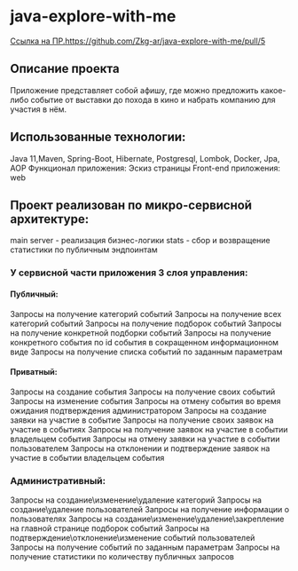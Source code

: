 # java-explore-with-me
[Ссылка на ПР.](https://github.com/Zkg-ar/java-explore-with-me/pull/5)https://github.com/Zkg-ar/java-explore-with-me/pull/5

## Описание проекта
Приложение представляет собой афишу, где можно предложить какое-либо событие от выставки до похода в кино и набрать компанию для участия в нём.

## Использованные технологии:
Java 11,Maven, Spring-Boot, Hibernate, Postgresql, Lombok, Docker, Jpa, AOP
Функционал приложения:
Эскиз страницы Front-end приложения:
web

## Проект реализован по микро-сервисной архитектуре:
main server - реализация бизнес-логики
stats - сбор и возвращение статистики по публичным эндпоинтам
### У сервисной части приложения 3 слоя управления:
#### Публичный:
Запросы на получение категорий событий
Запросы на получение всех категорий событий
Запросы на получение подборок событий
Запросы на получение конкретной подборки событий
Запросы на получение конкретного события по id события в сокращенном информационном виде
Запросы на получение списка событий по заданным параметрам
#### Приватный:
Запросы на создание события
Запросы на получение своих событий
Запросы на изменение события
Запросы на отмену события во время ожидания подтверждения администратором
Запросы на создание заявки на участие в событие
Запросы на получение своих заявок на участие в событиях
Запросы на получение заявок на участие в событии владельцем события
Запросы на отмену заявки на участие в событии пользователем
Запросы на отклонении и подтверждение заявок на участие в событии владельцем события
### Административный:
Запросы на создание\изменение\удаление категорий
Запросы на создание\удаление пользователей
Запросы на получение информации о пользователях
Запросы на создание\изменение\удаление\закрепление на главной странице подборок событий
Запросы на подтверждение\отклонение\изменение событий пользователей
Запросы на получение событий по заданным параметрам
Запросы на получение статистики по количеству публичных запросов
